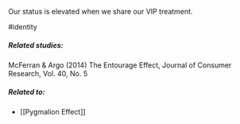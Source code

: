 Our status is elevated when we share our VIP treatment.

#identity 

##### Related studies: 

McFerran & Argo (2014) The Entourage Effect, Journal of Consumer Research, Vol. 40, No. 5

##### Related to:

- [[Pygmalion Effect]] 